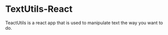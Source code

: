 # TextUtils-React
TeactUtils is a react app that is used to manipulate text the way you want to do.
